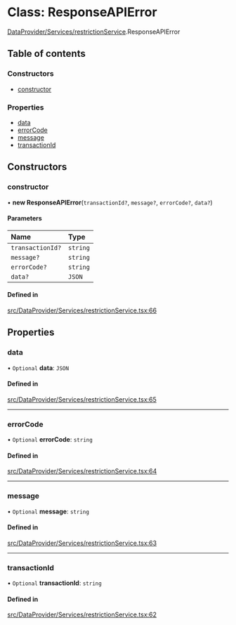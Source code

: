 # Class: ResponseAPIError

[DataProvider/Services/restrictionService](../wiki/DataProvider.Services.restrictionService).ResponseAPIError

## Table of contents

### Constructors

- [constructor](../wiki/DataProvider.Services.restrictionService.ResponseAPIError#constructor)

### Properties

- [data](../wiki/DataProvider.Services.restrictionService.ResponseAPIError#data)
- [errorCode](../wiki/DataProvider.Services.restrictionService.ResponseAPIError#errorcode)
- [message](../wiki/DataProvider.Services.restrictionService.ResponseAPIError#message)
- [transactionId](../wiki/DataProvider.Services.restrictionService.ResponseAPIError#transactionid)

## Constructors

### constructor

• **new ResponseAPIError**(`transactionId?`, `message?`, `errorCode?`, `data?`)

#### Parameters

| Name | Type |
| :------ | :------ |
| `transactionId?` | `string` |
| `message?` | `string` |
| `errorCode?` | `string` |
| `data?` | `JSON` |

#### Defined in

[src/DataProvider/Services/restrictionService.tsx:66](https://github.com/94briel/VariaMosPLE/blob/0611efd/src/DataProvider/Services/restrictionService.tsx#L66)

## Properties

### data

• `Optional` **data**: `JSON`

#### Defined in

[src/DataProvider/Services/restrictionService.tsx:65](https://github.com/94briel/VariaMosPLE/blob/0611efd/src/DataProvider/Services/restrictionService.tsx#L65)

___

### errorCode

• `Optional` **errorCode**: `string`

#### Defined in

[src/DataProvider/Services/restrictionService.tsx:64](https://github.com/94briel/VariaMosPLE/blob/0611efd/src/DataProvider/Services/restrictionService.tsx#L64)

___

### message

• `Optional` **message**: `string`

#### Defined in

[src/DataProvider/Services/restrictionService.tsx:63](https://github.com/94briel/VariaMosPLE/blob/0611efd/src/DataProvider/Services/restrictionService.tsx#L63)

___

### transactionId

• `Optional` **transactionId**: `string`

#### Defined in

[src/DataProvider/Services/restrictionService.tsx:62](https://github.com/94briel/VariaMosPLE/blob/0611efd/src/DataProvider/Services/restrictionService.tsx#L62)
